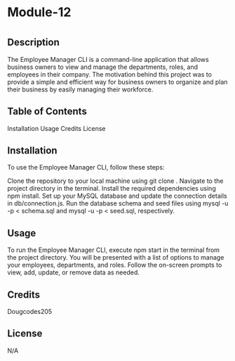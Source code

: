 # Module-12
# <Your-Project-Title>

## Description

The Employee Manager CLI is a command-line application that allows business owners to view and manage the departments, roles, and employees in their company. The motivation behind this project was to provide a simple and efficient way for business owners to organize and plan their business by easily managing their workforce.

## Table of Contents 

Installation
Usage
Credits
License

## Installation

To use the Employee Manager CLI, follow these steps:

Clone the repository to your local machine using git clone <repository-url>.
Navigate to the project directory in the terminal.
Install the required dependencies using npm install.
Set up your MySQL database and update the connection details in db/connection.js.
Run the database schema and seed files using mysql -u <username> -p < schema.sql and mysql -u <username> -p < seed.sql, respectively.

## Usage

To run the Employee Manager CLI, execute npm start in the terminal from the project directory. You will be presented with a list of options to manage your employees, departments, and roles. Follow the on-screen prompts to view, add, update, or remove data as needed.

## Credits

Dougcodes205

## License

N/A